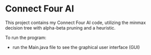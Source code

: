# Connect Four AI

This project contains my Connect Four AI code, utilizing the minmax decision tree with alpha-beta pruning and a heuristic.

To run the program:
- run the Main.java file to see the graphical user interface (GUI)